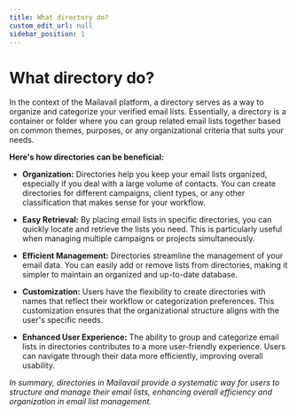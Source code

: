 ```yaml
---
title: What directory do?
custom_edit_url: null
sidebar_position: 1
---
```


# What directory do?

In the context of the Mailavail platform, a directory serves as a way to organize and categorize your verified email lists. Essentially, a directory is a container or folder where you can group related email lists together based on common themes, purposes, or any organizational criteria that suits your needs.

**Here's how directories can be beneficial:**

- **Organization:** Directories help you keep your email lists organized, especially if you deal with a large volume of contacts. You can create directories for different campaigns, client types, or any other classification that makes sense for your workflow.

- **Easy Retrieval:** By placing email lists in specific directories, you can quickly locate and retrieve the lists you need. This is particularly useful when managing multiple campaigns or projects simultaneously.

- **Efficient Management:** Directories streamline the management of your email data. You can easily add or remove lists from directories, making it simpler to maintain an organized and up-to-date database.

- **Customization:** Users have the flexibility to create directories with names that reflect their workflow or categorization preferences. This customization ensures that the organizational structure aligns with the user's specific needs.

- **Enhanced User Experience:** The ability to group and categorize email lists in directories contributes to a more user-friendly experience. Users can navigate through their data more efficiently, improving overall usability.

*In summary, directories in Mailavail provide a systematic way for users to structure and manage their email lists, enhancing overall efficiency and organization in email list management.*